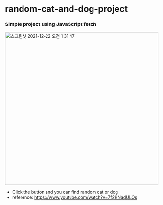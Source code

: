 # random-cat-and-dog-project

### Simple project using JavaScript fetch

<img width="500>" alt="스크린샷 2021-12-22 오전 1 31 47" src="https://user-images.githubusercontent.com/74144442/146965246-f6f73232-9a5a-454d-8e24-630f294dbdb7.png">

-   Click the button and you can find random cat or dog
-   reference: https://www.youtube.com/watch?v=7f2HNadULOs
